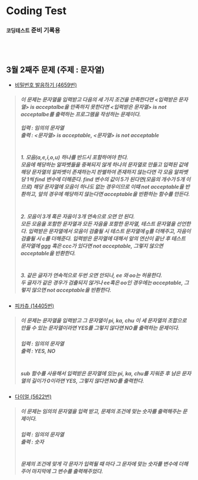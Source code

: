 # Coding Test

### `코딩테스트` 준비 기록용

<br/>
<br/>

## 3월 2째주 문제 (주제 : 문자열)
- [비밀번호 발음하기 (4659번)](https://www.acmicpc.net/problem/4659)

> ##### 이 문제는 문자열을 입력받고 다음의 세 가지 조건을 만족한다면 <입력받은 문자열> is acceptalbe을 만족하지 못한다면 <입력받은 문자열> is not acceptalbe를 출력하는 프로그램을 작성하는 문제이다. <br/><br/> 입력 : 임의의 문자열 <br/> 출력 : <문자열> is acceptable, <문자열> is not acceptable <br/>
> ##### <br/> 1. 모음(a,e,i,o,u) 하나를 반드시 포함하여야 한다. <br/> 모음에 해당하는 알파벳들을 중복되지 않게 하나의 문자열로 만들고 입력된 값에 해당 문자열의 알파벳이 존재하는지 판별하여 존재하지 않는다면 각 모음 알파벳 당 1씩 find 변수에 더해준다. find 변수의 값이 5가 된다면(모음의 개수가 5개 이므로) 해당 문자열에 모음이 하나도 없는 경우이므로 이때 not acceptable을 반환하고, 앞의 경우에 해당하지 않는다면 acceptable을 반환하는 함수를 만든다.
> ##### <br/> 2. 모음이 3개 혹은 자음이 3개 연속으로 오면 안 된다. <br/> 모든 모음을 포함한 문자열과 모든 자음을 포함한 문자열, 테스트 문자열을 선언한다. 입력받은 문자열에서 모음이 검출될 시 테스트 문자열에 g를 더해주고, 자음이 검출될 시 c를 더해준다. 입력받은 문자열에 대해서 앞의 연산이 끝난 후 테스트 문자열에 ggg 혹은 ccc가 있다면 not acceptable, 그렇지 않으면 acceptable을 반환한다.
> ##### <br/> 3. 같은 글자가 연속적으로 두번 오면 안되나, ee 와 oo는 허용한다. <br/> 두 글자가 같은 경우가 검출되지 않거나 ee혹은 oo인 경우에는 acceptable, 그렇지 않으면 not acceptable을 반환한다.

- [피카츄 (14405번)](https://www.acmicpc.net/problem/14405)

> ##### 이 문제는 문자열을 입력받고 그 문자열이 pi, ka, chu 이 세 문자열의 조합으로 만들 수 있는 문자열이라면 YES를 그렇지 않다면 NO를 출력하는 문제이다.
> ##### 입력 :  임의의 문자열 <br/>출력 : YES, NO
> ##### <br/>sub 함수를 사용해서 입력받은 문자열에 있는 pi, ka, chu를 지워준 후 남은 문자열의 길이가 0이라면 YES, 그렇지 않다면 NO를 출력한다.

- [다이얼 (5622번)](https://www.acmicpc.net/problem/5622)

> ##### 이 문제는 임의의 문자열을 입력 받고, 문제의 조건에 맞는 숫자를 출력해주는 문제이다.
> ##### 입력 : 임의의 문자열 <br/>출력 : 숫자
> ##### <br/>문제의 조건에 맞게 각 문자가 입력될 때 마다 그 문자에 맞는 숫자를 변수에 더해주어 마지막에 그 변수를 출력해주었다.
